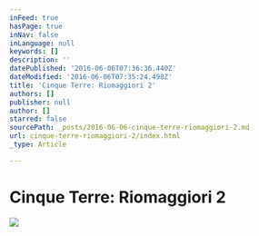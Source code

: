 ```yaml
---
inFeed: true
hasPage: true
inNav: false
inLanguage: null
keywords: []
description: ''
datePublished: '2016-06-06T07:36:36.440Z'
dateModified: '2016-06-06T07:35:24.498Z'
title: 'Cinque Terre: Riomaggiori 2'
authors: []
publisher: null
author: []
starred: false
sourcePath: _posts/2016-06-06-cinque-terre-riomaggiori-2.md
url: cinque-terre-riomaggiori-2/index.html
_type: Article

---
```

# Cinque Terre: Riomaggiori 2
![](https://the-grid-user-content.s3-us-west-2.amazonaws.com/b2b0bdc7-4cb5-4a60-8d6b-cf02041b19bf.jpg)